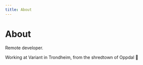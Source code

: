 ```yaml
---
title: About
---
```


# About
Remote developer.

Working at Variant in Trondheim, from the shredtown of Oppdal 🎉
